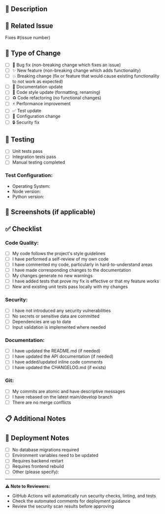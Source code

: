 ## 📝 Description

<!-- Provide a brief description of the changes in this PR -->

## 🔗 Related Issue

<!-- Link to the issue this PR addresses -->
Fixes #(issue number)

## 🎯 Type of Change

<!-- Mark the relevant option with an "x" -->

- [ ] 🐛 Bug fix (non-breaking change which fixes an issue)
- [ ] ✨ New feature (non-breaking change which adds functionality)
- [ ] 💥 Breaking change (fix or feature that would cause existing functionality to not work as expected)
- [ ] 📝 Documentation update
- [ ] 🎨 Code style update (formatting, renaming)
- [ ] ♻️ Code refactoring (no functional changes)
- [ ] ⚡ Performance improvement
- [ ] ✅ Test update
- [ ] 🔧 Configuration change
- [ ] 🔒 Security fix

## 🧪 Testing

<!-- Describe the tests you ran and how to reproduce them -->

- [ ] Unit tests pass
- [ ] Integration tests pass
- [ ] Manual testing completed

### Test Configuration:
* Operating System:
* Node version:
* Python version:

## 📸 Screenshots (if applicable)

<!-- Add screenshots to help explain your changes -->

## ✅ Checklist

<!-- Mark completed items with an "x" -->

### Code Quality:
- [ ] My code follows the project's style guidelines
- [ ] I have performed a self-review of my own code
- [ ] I have commented my code, particularly in hard-to-understand areas
- [ ] I have made corresponding changes to the documentation
- [ ] My changes generate no new warnings
- [ ] I have added tests that prove my fix is effective or that my feature works
- [ ] New and existing unit tests pass locally with my changes

### Security:
- [ ] I have not introduced any security vulnerabilities
- [ ] No secrets or sensitive data are committed
- [ ] Dependencies are up to date
- [ ] Input validation is implemented where needed

### Documentation:
- [ ] I have updated the README.md (if needed)
- [ ] I have updated the API documentation (if needed)
- [ ] I have added/updated inline code comments
- [ ] I have updated the CHANGELOG.md (if exists)

### Git:
- [ ] My commits are atomic and have descriptive messages
- [ ] I have rebased on the latest main/develop branch
- [ ] There are no merge conflicts

## 📋 Additional Notes

<!-- Any additional information, context, or notes for reviewers -->

## 🚀 Deployment Notes

<!-- Any special deployment considerations? -->

- [ ] No database migrations required
- [ ] Environment variables need to be updated
- [ ] Requires backend restart
- [ ] Requires frontend rebuild
- [ ] Other (please specify):

---

**⚠️ Note to Reviewers:**
- GitHub Actions will automatically run security checks, linting, and tests
- Check the automated comments for deployment guidance
- Review the security scan results before approving